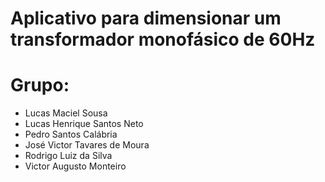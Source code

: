 # Aplicativo para dimensionar um transformador monofásico de 60Hz
# Grupo:
- Lucas Maciel Sousa
- Lucas Henrique Santos Neto
- Pedro Santos Calábria
- José Victor Tavares de Moura
- Rodrigo Luiz da Silva
- Victor Augusto Monteiro
